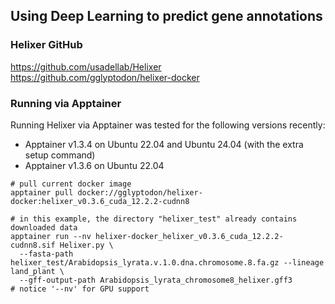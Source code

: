 ## Using Deep Learning to predict gene annotations

### Helixer GitHub ###
https://github.com/usadellab/Helixer  
https://github.com/gglyptodon/helixer-docker

### Running via Apptainer ###
Running Helixer via Apptainer was tested for the following versions recently:
- Apptainer v1.3.4 on Ubuntu 22.04 and Ubuntu 24.04 (with the extra setup command)
- Apptainer v1.3.6 on Ubuntu 22.04
```
# pull current docker image 
apptainer pull docker://gglyptodon/helixer-docker:helixer_v0.3.6_cuda_12.2.2-cudnn8

# in this example, the directory "helixer_test" already contains downloaded data
apptainer run --nv helixer-docker_helixer_v0.3.6_cuda_12.2.2-cudnn8.sif Helixer.py \
  --fasta-path helixer_test/Arabidopsis_lyrata.v.1.0.dna.chromosome.8.fa.gz --lineage land_plant \
  --gff-output-path Arabidopsis_lyrata_chromosome8_helixer.gff3
# notice '--nv' for GPU support
```

